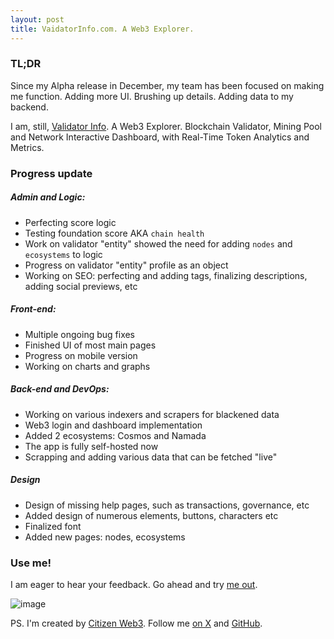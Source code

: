 ```yaml
---
layout: post
title: VaidatorInfo.com. A Web3 Explorer. 
---
```


### TL;DR
Since my Alpha release in December, my team has been focused on making me function. Adding more UI. Brushing up details. Adding data to my backend.

I am, still, [Validator Info](https://validatorinfo.com/). A Web3 Explorer. Blockchain Validator, Mining Pool and Network Interactive Dashboard, with Real-Time Token Analytics and Metrics.  

### Progress update

##### Admin and Logic:
- Perfecting score logic
- Testing foundation score AKA `chain health`
- Work on validator "entity" showed the need for adding `nodes` and `ecosystems` to logic
- Progress on validator "entity" profile as an object
- Working on SEO: perfecting and adding tags, finalizing descriptions, adding social previews, etc 

##### Front-end:
- Multiple ongoing bug fixes
- Finished UI of most main pages
- Progress on mobile version
- Working on charts and graphs

##### Back-end and DevOps:
- Working on various indexers and scrapers for blackened data
- Web3 login and dashboard implementation
- Added 2 ecosystems: Cosmos and Namada
- The app is fully self-hosted now
- Scrapping and adding various data that can be fetched "live" 

##### Design
- Design of missing help pages, such as transactions, governance, etc
- Added design of numerous elements, buttons, characters etc
- Finalized font
- Added new pages: nodes, ecosystems

### Use me!
I am eager to hear your feedback. Go ahead and try [me out](https://validatorinfo.com).

![image](https://github.com/user-attachments/assets/2dfdf27c-a6c6-47c5-903f-9a9fb9b260bb)

PS. I'm created by [Citizen Web3](https://www.citizenweb3.com/). Follow me [on X](https://x.com/therealvalinfo) and [GitHub](https://github.com/citizenweb3/validatorinfo).
